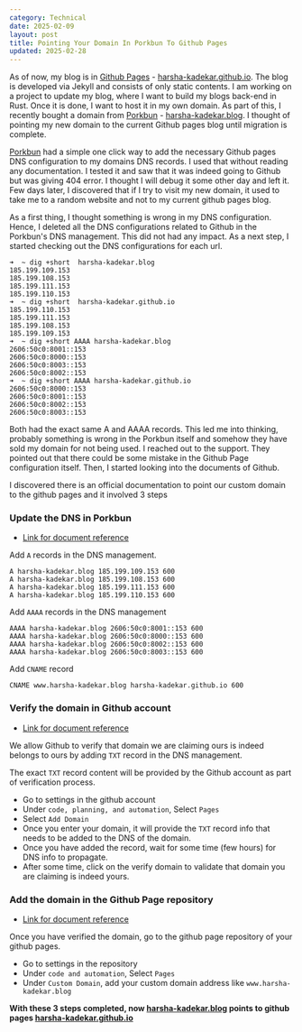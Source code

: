 ```yaml
---
category: Technical
date: 2025-02-09
layout: post
title: Pointing Your Domain In Porkbun To Github Pages
updated: 2025-02-28
---
```


As of now, my blog is in [Github Pages](https://pages.github.com) - [harsha-kadekar.github.io](https://harsha-kadekar.github.io). The blog is developed via Jekyll and consists of only static contents. I am working on a project to update my blog, where I want to build my blogs back-end in Rust.  Once it is done, I want to host it in my own domain. As part of this, I recently bought a domain from [Porkbun](https://porkbun.com) - [harsha-kadekar.blog](https://harsha-kadekar.blog/). I thought of pointing my new domain to the current Github pages blog until migration is complete.

 [Porkbun](https://porkbun.com) had a simple one click way to add the necessary Github pages DNS configuration to my domains DNS records. I used that without reading any documentation. I tested it and saw that it was indeed going to Github but was giving 404 error. I thought I will debug it some other day and left it. Few days later, I discovered that if I try to visit my new domain, it used to take me to a random website and not to my current github pages blog. 
 
 As a first thing, I thought something is wrong in my DNS configuration. Hence, I deleted all the DNS configurations related to Github in the Porkbun's DNS management. This did not had any impact. As a next step, I started checking out the DNS configurations for each url. 
 
```shell
➜  ~ dig +short  harsha-kadekar.blog
185.199.109.153
185.199.108.153
185.199.111.153
185.199.110.153
➜  ~ dig +short  harsha-kadekar.github.io
185.199.110.153
185.199.111.153
185.199.108.153
185.199.109.153
➜  ~ dig +short AAAA harsha-kadekar.blog
2606:50c0:8001::153
2606:50c0:8000::153
2606:50c0:8003::153
2606:50c0:8002::153
➜  ~ dig +short AAAA harsha-kadekar.github.io
2606:50c0:8000::153
2606:50c0:8001::153
2606:50c0:8002::153
2606:50c0:8003::153
```

Both had the exact same A and AAAA records. This led me into thinking, probably something is wrong in the Porkbun itself and somehow they have sold my domain for not being used. I reached out to the support. They pointed out that  there could be some mistake in the Github Page configuration itself. Then, I started looking into the documents of Github. 

I discovered there is an official documentation to point our custom domain to the github pages and it involved 3 steps

### Update the DNS in Porkbun
- [Link for document reference](https://docs.github.com/en/pages/configuring-a-custom-domain-for-your-github-pages-site/managing-a-custom-domain-for-your-github-pages-site)

Add `A` records in the DNS management.

```
A harsha-kadekar.blog 185.199.109.153 600
A harsha-kadekar.blog 185.199.108.153 600
A harsha-kadekar.blog 185.199.111.153 600
A harsha-kadekar.blog 185.199.110.153 600
```

Add `AAAA` records in the DNS management

```
AAAA harsha-kadekar.blog 2606:50c0:8001::153 600
AAAA harsha-kadekar.blog 2606:50c0:8000::153 600
AAAA harsha-kadekar.blog 2606:50c0:8002::153 600
AAAA harsha-kadekar.blog 2606:50c0:8003::153 600
```

Add `CNAME` record

```
CNAME www.harsha-kadekar.blog harsha-kadekar.github.io 600
```

### Verify the domain in Github account 
- [Link for document reference](https://docs.github.com/en/pages/configuring-a-custom-domain-for-your-github-pages-site/verifying-your-custom-domain-for-github-pages)

We allow Github to verify that domain we are claiming ours is indeed belongs to ours by adding `TXT` record in the DNS management. 

The exact `TXT` record content will be provided by the Github account as part of verification process. 
- Go to settings in the github account
- Under `code, planning, and automation`, Select `Pages`
- Select `Add Domain` 
- Once you enter your domain, it will provide the `TXT` record info that needs to be added to the DNS of the domain.
- Once you have added the record, wait for some time (few hours) for DNS info to propagate. 
- After some time, click on the verify domain to validate that domain you are claiming is indeed yours.

### Add the domain in the Github Page repository
- [Link for document reference](https://docs.github.com/en/pages/configuring-a-custom-domain-for-your-github-pages-site/managing-a-custom-domain-for-your-github-pages-site)

Once you have verified the domain, go to the github page repository of your github pages. 
- Go to settings in the repository
- Under `code and automation`, Select `Pages`
- Under `Custom Domain`, add your custom domain address like `www.harsha-kadekar.blog`


**With these 3 steps completed, now [harsha-kadekar.blog](https://www.harsha-kadekar.blog) points to github pages  [harsha-kadekar.github.io](https://harsha-kadekar.github.io)**